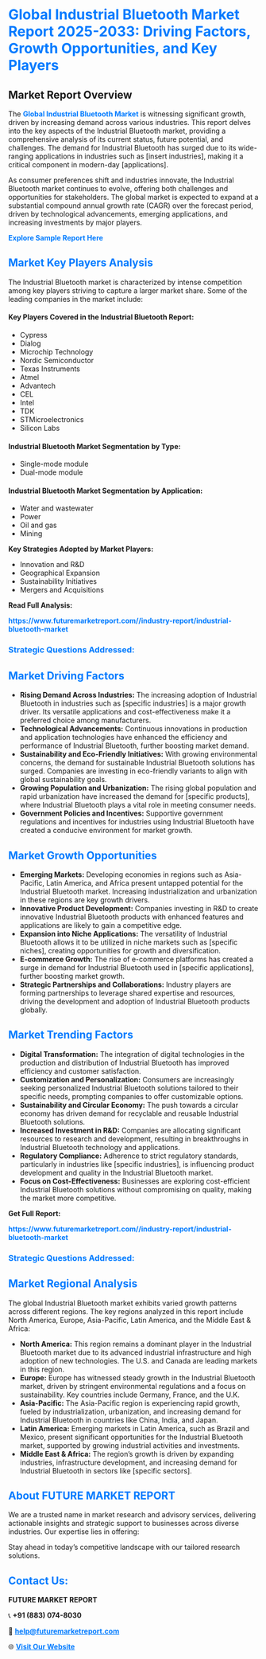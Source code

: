 <h1 style="color: #007BFF;">Global Industrial Bluetooth Market Report 2025-2033: Driving Factors, Growth Opportunities, and Key Players</h1>

<section id="overview">
<h2>Market Report Overview</h2>
<p>The <a href="https://www.futuremarketreport.com//industry-report/industrial-bluetooth-market" style="color: #007BFF; text-decoration: none;"><strong>Global Industrial Bluetooth Market</strong></a> is witnessing significant growth, driven by increasing demand across various industries. This report delves into the key aspects of the Industrial Bluetooth market, providing a comprehensive analysis of its current status, future potential, and challenges. The demand for Industrial Bluetooth has surged due to its wide-ranging applications in industries such as [insert industries], making it a critical component in modern-day [applications].</p>
<p>As consumer preferences shift and industries innovate, the Industrial Bluetooth market continues to evolve, offering both challenges and opportunities for stakeholders. The global market is expected to expand at a substantial compound annual growth rate (CAGR) over the forecast period, driven by technological advancements, emerging applications, and increasing investments by major players.</p>
</section>

<section id="overview">
<p><a href="https://www.futuremarketreport.com//request-sample/reportId=82586" style="color: #007BFF; text-decoration: none;"><strong>Explore Sample Report Here</strong></a></p>
</section>

<section id="key-players">
<h2 style="color: #007BFF;">Market Key Players Analysis</h2>
<p>The Industrial Bluetooth market is characterized by intense competition among key players striving to capture a larger market share. Some of the leading companies in the market include:</p>
<h4>Key Players Covered in the Industrial Bluetooth Report:</h4>
<ul><li>Cypress</li><li>Dialog</li><li>Microchip Technology</li><li>Nordic Semiconductor</li><li>Texas Instruments</li><li>Atmel</li><li>Advantech</li><li>CEL</li><li>Intel</li><li>TDK</li><li>STMicroelectronics</li><li>Silicon Labs</li></ul>
<h4>Industrial Bluetooth Market Segmentation by Type:</h4>
<ul><li>Single-mode module</li><li>Dual-mode module</li></ul>

<h4>Industrial Bluetooth Market Segmentation by Application:</h4>
<ul><li>Water and wastewater</li><li>Power</li><li>Oil and gas</li><li>Mining</li></ul>
<p><strong>Key Strategies Adopted by Market Players:</strong></p>
<ul>
<li>Innovation and R&D</li>
<li>Geographical Expansion</li>
<li>Sustainability Initiatives</li>
<li>Mergers and Acquisitions</li>
</ul>
</section>

<section>
<p><strong>Read Full Analysis: </strong></p><a href="https://www.futuremarketreport.com//industry-report/industrial-bluetooth-market" style="color: #007BFF; text-decoration: none;"><strong>https://www.futuremarketreport.com//industry-report/industrial-bluetooth-market</strong></a>
<h3 style="color: #007BFF;">Strategic Questions Addressed:</h3>
</section>

<section id="driving-factors">
<h2 style="color: #007BFF;">Market Driving Factors</h2>
<ul>
<li><strong>Rising Demand Across Industries:</strong> The increasing adoption of Industrial Bluetooth in industries such as [specific industries] is a major growth driver. Its versatile applications and cost-effectiveness make it a preferred choice among manufacturers.</li>
<li><strong>Technological Advancements:</strong> Continuous innovations in production and application technologies have enhanced the efficiency and performance of Industrial Bluetooth, further boosting market demand.</li>
<li><strong>Sustainability and Eco-Friendly Initiatives:</strong> With growing environmental concerns, the demand for sustainable Industrial Bluetooth solutions has surged. Companies are investing in eco-friendly variants to align with global sustainability goals.</li>
<li><strong>Growing Population and Urbanization:</strong> The rising global population and rapid urbanization have increased the demand for [specific products], where Industrial Bluetooth plays a vital role in meeting consumer needs.</li>
<li><strong>Government Policies and Incentives:</strong> Supportive government regulations and incentives for industries using Industrial Bluetooth have created a conducive environment for market growth.</li>
</ul>
</section>

<section id="growth-opportunities">
<h2 style="color: #007BFF;">Market Growth Opportunities</h2>
<ul>
<li><strong>Emerging Markets:</strong> Developing economies in regions such as Asia-Pacific, Latin America, and Africa present untapped potential for the Industrial Bluetooth market. Increasing industrialization and urbanization in these regions are key growth drivers.</li>
<li><strong>Innovative Product Development:</strong> Companies investing in R&D to create innovative Industrial Bluetooth products with enhanced features and applications are likely to gain a competitive edge.</li>
<li><strong>Expansion into Niche Applications:</strong> The versatility of Industrial Bluetooth allows it to be utilized in niche markets such as [specific niches], creating opportunities for growth and diversification.</li>
<li><strong>E-commerce Growth:</strong> The rise of e-commerce platforms has created a surge in demand for Industrial Bluetooth used in [specific applications], further boosting market growth.</li>
<li><strong>Strategic Partnerships and Collaborations:</strong> Industry players are forming partnerships to leverage shared expertise and resources, driving the development and adoption of Industrial Bluetooth products globally.</li>
</ul>
</section>

<section id="trending-factors">
<h2 style="color: #007BFF;">Market Trending Factors</h2>
<ul>
<li><strong>Digital Transformation:</strong> The integration of digital technologies in the production and distribution of Industrial Bluetooth has improved efficiency and customer satisfaction.</li>
<li><strong>Customization and Personalization:</strong> Consumers are increasingly seeking personalized Industrial Bluetooth solutions tailored to their specific needs, prompting companies to offer customizable options.</li>
<li><strong>Sustainability and Circular Economy:</strong> The push towards a circular economy has driven demand for recyclable and reusable Industrial Bluetooth solutions.</li>
<li><strong>Increased Investment in R&D:</strong> Companies are allocating significant resources to research and development, resulting in breakthroughs in Industrial Bluetooth technology and applications.</li>
<li><strong>Regulatory Compliance:</strong> Adherence to strict regulatory standards, particularly in industries like [specific industries], is influencing product development and quality in the Industrial Bluetooth market.</li>
<li><strong>Focus on Cost-Effectiveness:</strong> Businesses are exploring cost-efficient Industrial Bluetooth solutions without compromising on quality, making the market more competitive.</li>
</ul>
</section>

<section>
<p><strong>Get Full Report: </strong></p><a href="https://www.futuremarketreport.com//industry-report/industrial-bluetooth-market" style="color: #007BFF; text-decoration: none;"><strong>https://www.futuremarketreport.com//industry-report/industrial-bluetooth-market</strong></a>
<h3 style="color: #007BFF;">Strategic Questions Addressed:</h3>
</section>


<section id="regional-analysis">
<h2 style="color: #007BFF;">Market Regional Analysis</h2>
<p>The global Industrial Bluetooth market exhibits varied growth patterns across different regions. The key regions analyzed in this report include North America, Europe, Asia-Pacific, Latin America, and the Middle East & Africa:</p>
<ul>
<li><strong>North America:</strong> This region remains a dominant player in the Industrial Bluetooth market due to its advanced industrial infrastructure and high adoption of new technologies. The U.S. and Canada are leading markets in this region.</li>
<li><strong>Europe:</strong> Europe has witnessed steady growth in the Industrial Bluetooth market, driven by stringent environmental regulations and a focus on sustainability. Key countries include Germany, France, and the U.K.</li>
<li><strong>Asia-Pacific:</strong> The Asia-Pacific region is experiencing rapid growth, fueled by industrialization, urbanization, and increasing demand for Industrial Bluetooth in countries like China, India, and Japan.</li>
<li><strong>Latin America:</strong> Emerging markets in Latin America, such as Brazil and Mexico, present significant opportunities for the Industrial Bluetooth market, supported by growing industrial activities and investments.</li>
<li><strong>Middle East & Africa:</strong> The region’s growth is driven by expanding industries, infrastructure development, and increasing demand for Industrial Bluetooth in sectors like [specific sectors].</li>
</ul>
</section>

<footer>
<h2 style="color: #007BFF;">About FUTURE MARKET REPORT</h2>
<p>We are a trusted name in market research and advisory services, delivering actionable insights and strategic support to businesses across diverse industries. Our expertise lies in offering:</p>

<p>Stay ahead in today’s competitive landscape with our tailored research solutions.</p>

<h2 style="color: #007BFF;">Contact Us:</h2>
<p><strong>FUTURE MARKET REPORT</strong></p>
<p>📞 <strong>+91 (883) 074-8030</strong></p>
<p>📧 <strong><a href="mailto:help@futuremarketreport.com" style="color: #007BFF;">help@futuremarketreport.com</a></strong></p>
<p>🌐 <strong><a href="https://www.futuremarketreport.com/" style="color: #007BFF;">Visit Our Website</a></strong></p>
</footer>